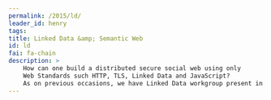 ```yaml
---
permalink: /2015/ld/
leader_id: henry
tags: 
title: Linked Data &amp; Semantic Web
id: ld
fai: fa-chain
description: >
    How can one build a distributed secure social web using only 
    Web Standards such HTTP, TLS, Linked Data and JavaScript? 
    As on previous occasions, we have Linked Data workgroup present in the Labs Camp!
---
```



